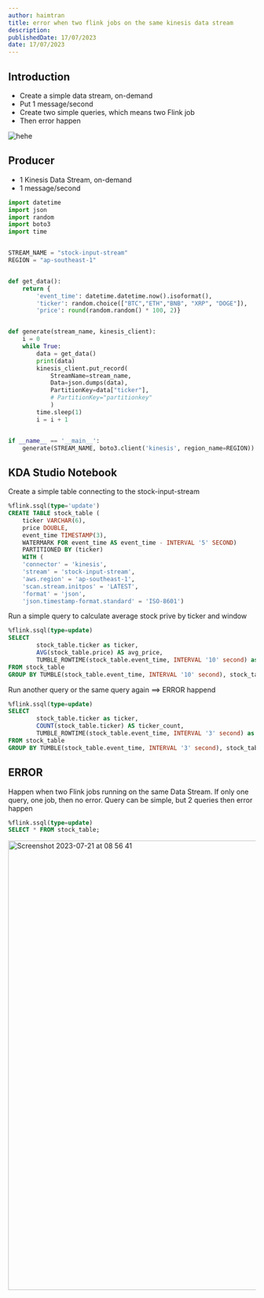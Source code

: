 ```yaml
---
author: haimtran
title: error when two flink jobs on the same kinesis data stream
description:
publishedDate: 17/07/2023
date: 17/07/2023
---
```


## Introduction

- Create a simple data stream, on-demand
- Put 1 message/second
- Create two simple queries, which means two Flink job
- Then error happen

![hehe](https://github.com/cdk-entest/aws-kinesis-notebook/assets/20411077/b1cb3124-2a36-46c5-a959-d6bae843b32f)


## Producer

- 1 Kinesis Data Stream, on-demand
- 1 message/second

```py
import datetime
import json
import random
import boto3
import time


STREAM_NAME = "stock-input-stream"
REGION = "ap-southeast-1"


def get_data():
    return {
        'event_time': datetime.datetime.now().isoformat(),
        'ticker': random.choice(["BTC","ETH","BNB", "XRP", "DOGE"]),
        'price': round(random.random() * 100, 2)}


def generate(stream_name, kinesis_client):
    i = 0
    while True:
        data = get_data()
        print(data)
        kinesis_client.put_record(
            StreamName=stream_name,
            Data=json.dumps(data),
            PartitionKey=data["ticker"],
            # PartitionKey="partitionkey"
            )
        time.sleep(1)
        i = i + 1


if __name__ == '__main__':
    generate(STREAM_NAME, boto3.client('kinesis', region_name=REGION))
```

## KDA Studio Notebook

Create a simple table connecting to the stock-input-stream

```sql
%flink.ssql(type='update')
CREATE TABLE stock_table (
    ticker VARCHAR(6),
    price DOUBLE,
    event_time TIMESTAMP(3),
    WATERMARK FOR event_time AS event_time - INTERVAL '5' SECOND)
    PARTITIONED BY (ticker)
    WITH (
    'connector' = 'kinesis',
    'stream' = 'stock-input-stream',
    'aws.region' = 'ap-southeast-1',
    'scan.stream.initpos' = 'LATEST',
    'format' = 'json',
    'json.timestamp-format.standard' = 'ISO-8601')
```

Run a simple query to calculate average stock prive by ticker and window

```sql
%flink.ssql(type=update)
SELECT
        stock_table.ticker as ticker,
        AVG(stock_table.price) AS avg_price,
        TUMBLE_ROWTIME(stock_table.event_time, INTERVAL '10' second) as time_event
FROM stock_table
GROUP BY TUMBLE(stock_table.event_time, INTERVAL '10' second), stock_table.ticker;
```

Run another query or the same query again ==> ERROR happend

```sql
%flink.ssql(type=update)
SELECT
        stock_table.ticker as ticker,
        COUNT(stock_table.ticker) AS ticker_count,
        TUMBLE_ROWTIME(stock_table.event_time, INTERVAL '3' second) as time_event
FROM stock_table
GROUP BY TUMBLE(stock_table.event_time, INTERVAL '3' second), stock_table.ticker;
```

## ERROR

Happen when two Flink jobs running on the same Data Stream. If only one query, one job, then no error. Query can be simple, but 2 queries then error happen

```sql
%flink.ssql(type=update)
SELECT * FROM stock_table;
```

<img width="913" alt="Screenshot 2023-07-21 at 08 56 41" src="https://github.com/cdk-entest/aws-kinesis-notebook/assets/20411077/744f20b6-14a3-459c-9e59-8466492463fd">

